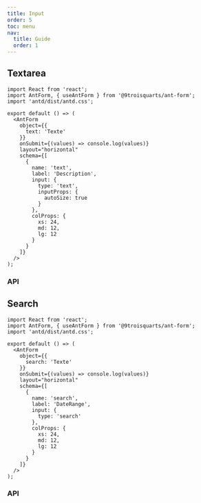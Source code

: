```yaml
---
title: Input
order: 5
toc: menu
nav:
  title: Guide
  order: 1
---
```


## Textarea

```tsx
import React from 'react';
import AntForm, { useAntForm } from '@9troisquarts/ant-form';
import 'antd/dist/antd.css';

export default () => (
  <AntForm
    object={{
      text: 'Texte'
    }}
    onSubmit={(values) => console.log(values)}
    layout="horizontal"
    schema={[
      {
        name: 'text',
        label: 'Description',
        input: {
          type: 'text',
          inputProps: {
            autoSize: true
          }
        },
        colProps: {
          xs: 24,
          md: 12,
          lg: 12
        }
      }
    ]}
  />
);
```

### API

<API src="../../src/ant-form/AntForm/fields/Textarea.tsx" hideTitle></API>

## Search

```tsx
import React from 'react';
import AntForm, { useAntForm } from '@9troisquarts/ant-form';
import 'antd/dist/antd.css';

export default () => (
  <AntForm
    object={{
      search: 'Texte'
    }}
    onSubmit={(values) => console.log(values)}
    layout="horizontal"
    schema={[
      {
        name: 'search',
        label: 'DateRange',
        input: {
          type: 'search'
        },
        colProps: {
          xs: 24,
          md: 12,
          lg: 12
        }
      }
    ]}
  />
);
```

### API

<API src="../../src/ant-form/AntForm/fields/Search.tsx" hideTitle></API>

